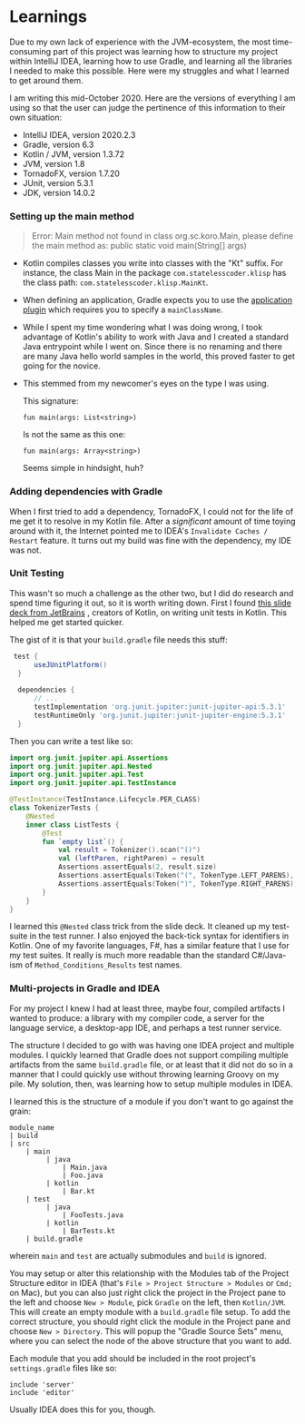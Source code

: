 # Learnings
Due to my own lack of experience with the JVM-ecosystem, the most time-consuming part of this project was learning how 
to structure my project within IntelliJ IDEA, learning how to use Gradle, and learning all the libraries I needed to make
this possible. Here were my struggles and what I learned to get around them.

I am writing this mid-October 2020. Here are the versions of everything I am using so that the user can judge the pertinence
of this information to their own situation:
* IntelliJ IDEA, version 2020.2.3
* Gradle, version 6.3
* Kotlin / JVM, version 1.3.72
* JVM, version 1.8
* TornadoFX, version 1.7.20
* JUnit, version 5.3.1
* JDK, version 14.0.2

### Setting up the main method
  > Error: Main method not found in class org.sc.koro.Main, please define the main method as:
     public static void main(String[] args)

   - Kotlin compiles classes you write into classes with the "Kt" suffix. For instance, the class Main in the package
   `com.statelesscoder.klisp` has the class path: `com.statelesscoder.klisp.MainKt`.
   - When defining an application, Gradle expects you to use the [application plugin](https://docs.gradle.org/current/userguide/application_plugin.html)
   which requires you to specify a `mainClassName`.
   - While I spent my time wondering what I was doing wrong, I took advantage of Kotlin's ability to work with Java and
   I created a standard Java entrypoint while I went on. Since there is no renaming and there are many Java hello world
   samples in the world, this proved faster to get going for the novice.
   - This stemmed from my newcomer's eyes on the type I was using. 
   
     This signature:
     
     `fun main(args: List<string>)`
     
     Is not the same as this one:
     
     `fun main(args: Array<string>)`
     
     Seems simple in hindsight, huh?
     
   
### Adding dependencies with Gradle
When I first tried to add a dependency, TornadoFX, I could not for the life of me get it to resolve in my Kotlin file.
After a _significant_ amount of time toying around with it, the Internet pointed me to IDEA's `Invalidate Caches / Restart`
feature. It turns out my build was fine with the dependency, my IDE was not.

### Unit Testing
This wasn't so much a challenge as the other two, but I did do research and spend time figuring it out, so it is worth
writing down. First I found [this slide deck from JetBrains](https://resources.jetbrains.com/storage/products/kotlinconf2018/slides/4_Best%20Practices%20for%20Unit%20Testing%20in%20Kotlin.pdf)
, creators of Kotlin, on writing unit tests in Kotlin. This helped me get started quicker.

The gist of it is that your `build.gradle` file needs this stuff:


```groovy
 test {
      useJUnitPlatform()
  }
  
  dependencies {
      // ...
      testImplementation 'org.junit.jupiter:junit-jupiter-api:5.3.1'
      testRuntimeOnly 'org.junit.jupiter:junit-jupiter-engine:5.3.1'
  }
```

Then you can write a test like so:

```kotlin
import org.junit.jupiter.api.Assertions
import org.junit.jupiter.api.Nested
import org.junit.jupiter.api.Test
import org.junit.jupiter.api.TestInstance

@TestInstance(TestInstance.Lifecycle.PER_CLASS)
class TokenizerTests {
    @Nested
    inner class ListTests {
        @Test
        fun `empty list`() {
            val result = Tokenizer().scan("()")
            val (leftParen, rightParen) = result
            Assertions.assertEquals(2, result.size)
            Assertions.assertEquals(Token("(", TokenType.LEFT_PARENS), leftParen)
            Assertions.assertEquals(Token(")", TokenType.RIGHT_PARENS), rightParen)
        }
    }
}
```

I learned this `@Nested` class trick from the slide deck. It cleaned up my test-suite in the test runner. I also
enjoyed the back-tick syntax for identifiers in Kotlin. One of my favorite languages, F#, has a similar feature that I use for my
test suites. It really is much more readable than the standard C#/Java-ism of `Method_Conditions_Results` test names.

### Multi-projects in Gradle and IDEA
For my project I knew I had at least three, maybe four, compiled artifacts I wanted to produce: a library with my
compiler code, a server for the language service, a desktop-app IDE, and perhaps a test runner service.

The structure I decided to go with was having one IDEA project and multiple modules. I quickly learned that Gradle does
not support compiling multiple artifacts from the same `build.gradle` file, or at least that it did not do so in a manner
that I could quickly use without throwing learning Groovy on my pile. My solution, then, was learning how to setup multiple
modules in IDEA.

I learned this is the structure of a module if you don't want to go against the grain:
```
module_name
| build
| src
    | main
         | java
             | Main.java
             | Foo.java
         | kotlin
             | Bar.kt
    | test 
         | java
             | FooTests.java
         | kotlin
             | BarTests.kt
    | build.gradle
```

wherein `main` and `test` are actually submodules and `build` is ignored.

You may setup or alter this relationship with the 
Modules tab of the Project Structure editor in IDEA (that's `File > Project Structure > Modules` or `Cmd;` on Mac), but
you can also just right click the project in the Project pane to the left and choose `New > Module`, pick `Gradle` on the
left, then `Kotlin/JVM`. This will create an empty module with a `build.gradle` file setup. To add the correct 
structure, you should right click the module in the Project pane and choose `New > Directory`. This will popup the 
"Gradle Source Sets" menu, where you can select the node of the above structure that you want to add.

Each module that you add should be included in the root project's `settings.gradle` files like so:

```
include 'server'
include 'editor'
```

Usually IDEA does this for you, though.
